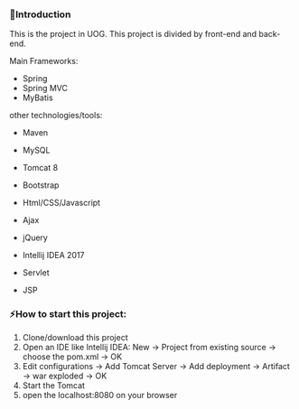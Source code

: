 ### :dart:Introduction

This is the project in UOG.
This project is divided by front-end and back-end.


Main Frameworks:
- Spring
- Spring MVC
- MyBatis


other technologies/tools:

- Maven

- MySQL

- Tomcat 8 

- Bootstrap

- Html/CSS/Javascript

- Ajax

- jQuery

- Intellij IDEA 2017

- Servlet

- JSP

  

  

  

 ###  :zap:How to start this project:

1. Clone/download this project
2. Open an IDE like Intellij IDEA:  New -> Project from existing source -> choose the pom.xml -> OK
3. Edit configurations -> Add Tomcat Server -> Add deployment -> Artifact -> war exploded -> OK
4. Start the Tomcat
5.  open the localhost:8080 on your browser

